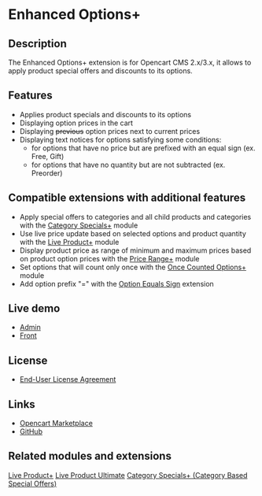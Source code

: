 # Enhanced Options+

## Description
The Enhanced Options+ extension is for Opencart CMS 2.x/3.x, it allows to apply product special offers and discounts to its options.

## Features
* Applies product specials and discounts to its options
* Displaying option prices in the cart
* Displaying ~~previous~~ option prices next to current prices
* Displaying text notices for options satisfying some conditions:
  - for options that have no price but are prefixed with an equal sign (ex. Free, Gift)
  - for options that have no quantity but are not subtracted (ex. Preorder)

## Compatible extensions with additional features
* Apply special offers to categories and all child products and categories with the [Category Specials+](https://www.opencart.com/index.php?route=marketplace/extension/info&extension_id=40385) module
* Use live price update based on selected options and product quantity with the [Live Product+](https://www.opencart.com/index.php?route=marketplace/extension/info&extension_id=36005) module
* Display product price as range of minimum and maximum prices based on product option prices with the [Price Range+](https://www.opencart.com/index.php?route=marketplace/extension/info&extension_id=38331) module
* Set options that will count only once with the [Once Counted Options+](https://www.opencart.com/index.php?route=marketplace/extension/info&extension_id=38489) module
* Add option prefix "=" with the [Option Equals Sign](https://www.opencart.com/index.php?route=marketplace/extension/info&extension_id=34383) extension

## Live demo
* [Admin](http://ocmod.freevar.com/oc3020/a/admin/index.php?route=extension/module/enhanced_options)
* [Front](http://ocmod.freevar.com/oc3020/a)

## License
* [End-User License Agreement](https://git.io/JklFi)

## Links
* [Opencart Marketplace](https://www.opencart.com/index.php?route=marketplace/extension/info&extension_id=40391)
* [GitHub](https://git.io/JklFz)

## Related modules and extensions
[Live Product+](https://www.opencart.com/index.php?route=marketplace/extension/info&extension_id=36005)
[Live Product Ultimate](https://www.opencart.com/index.php?route=marketplace/extension/info&extension_id=35460)
[Category Specials+ (Category Based Special Offers)](https://www.opencart.com/index.php?route=marketplace/extension/info&extension_id=40385)

